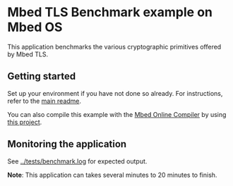 # Mbed TLS Benchmark example on Mbed OS

This application benchmarks the various cryptographic primitives offered by Mbed TLS.

## Getting started

Set up your environment if you have not done so already. For instructions, refer to the [main readme](../README.md).

You can also compile this example with the [Mbed Online Compiler](https://os.mbed.com/compiler/) by using [this project](https://os.mbed.com/teams/mbed-os-examples/code/mbed-os-example-tls-benchmark).

## Monitoring the application

See [../tests/benchmark.log](../tests/benchmark.log) for expected output.

**Note**: This application can takes several minutes to 20 minutes to finish.

